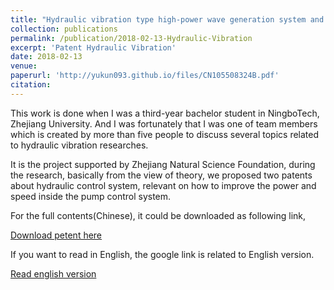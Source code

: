 ```yaml
---
title: "Hydraulic vibration type high-power wave generation system and control method thereof"
collection: publications
permalink: /publication/2018-02-13-Hydraulic-Vibration
excerpt: 'Patent Hydraulic Vibration'
date: 2018-02-13
venue:
paperurl: 'http://yukun093.github.io/files/CN105508324B.pdf'
citation: 
---
```


This work is done when I was a third-year bachelor student in NingboTech, Zhejiang University. And I was fortunately that I was one of team members which is created by more than five people to discuss several topics related to hydraulic vibration researches.

It is the project supported by Zhejiang Natural Science Foundation, during the research, basically from the view of theory, we proposed two patents about hydraulic control system, relevant on how to improve the power and speed inside the pump control system.

For the full contents(Chinese), it could be downloaded as following link,

[Download petent here](http://academicpages.github.io/files/CN105508324B.pdf)

If you want to read in English, the google link is related to English version.

[Read english version](https://patents.google.com/patent/CN105508324B/en)

